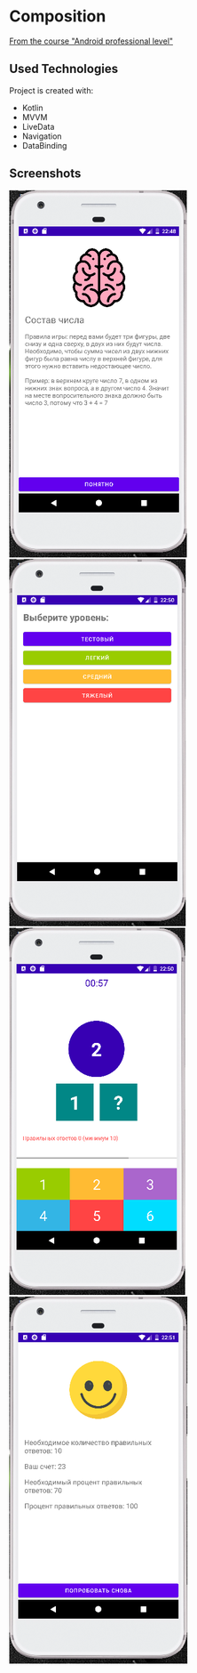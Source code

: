 # Composition
[From the course "Android professional level"](https://www.udemy.com/course/android_prof/)

## Used Technologies
Project is created with:
* Kotlin
* MVVM
* LiveData
* Navigation
* DataBinding

## Screenshots
![](/screen/screen_1.png)![](/screen/screen_2.png)![](/screen/screen_3.png)![](/screen/screen_4.png)
